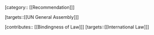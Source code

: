 [category:: [[Recommendation]]]

[targets::[[UN General Assembly]]]

[contributes:: [[Bindingness of Law]]] 
[targets::[[International Law]]]